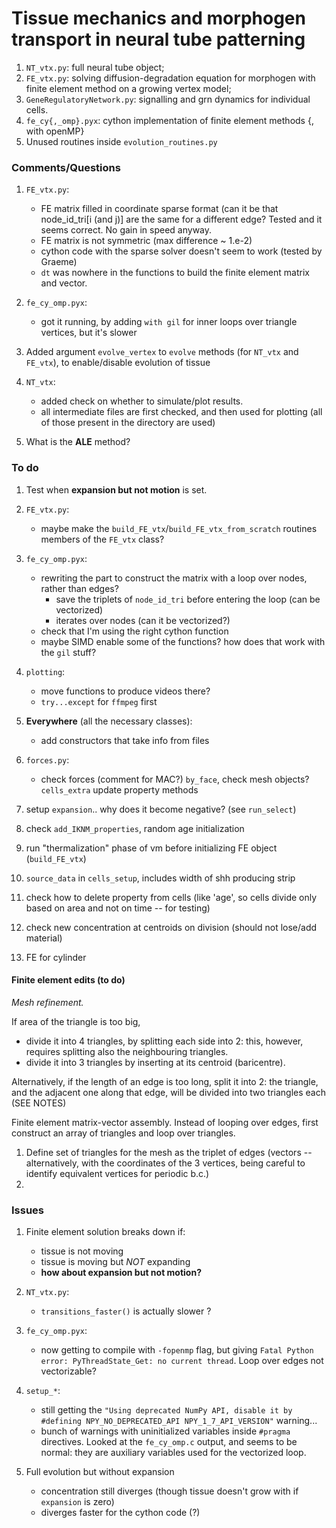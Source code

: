 # Tissue mechanics and morphogen transport in neural tube patterning

1. `NT_vtx.py`: full neural tube object;
2. `FE_vtx.py`: solving diffusion-degradation equation for morphogen with finite element method on a growing vertex model;
3. `GeneRegulatoryNetwork.py`: signalling and grn dynamics for individual cells.
4. `fe_cy{,_omp}.pyx`: cython implementation of finite element methods {, with openMP} 
5. Unused routines inside `evolution_routines.py`


### Comments/Questions

1. `FE_vtx.py`:
	- FE matrix filled in coordinate sparse format (can it be that node_id_tri[i (and j)] are the same for a different edge? Tested and it seems correct. No gain in speed anyway.
	- FE matrix is not symmetric (max difference ~ 1.e-2)
	- cython code with the sparse solver doesn't seem to work (tested by Graeme)
	- `dt` was nowhere in the functions to build the finite element matrix and vector.

2. `fe_cy_omp.pyx`:
	- got it running, by adding `with gil` for inner loops over triangle vertices, but it's slower

3. Added argument `evolve_vertex` to `evolve` methods (for `NT_vtx` and `FE_vtx`), to enable/disable evolution of tissue

4. `NT_vtx`:
	- added check on whether to simulate/plot results.
	- all intermediate files are first checked, and then used for plotting (all of those present in the directory are used)

5. What is the **ALE** method?


### To do

1. Test when **expansion but not motion** is set.

1. `FE_vtx.py`:
	- maybe make the `build_FE_vtx`/`build_FE_vtx_from_scratch` routines members of the `FE_vtx` class?

2. `fe_cy_omp.pyx`:
	- rewriting the part to construct the matrix with a loop over nodes, rather than edges?
		- save the triplets of `node_id_tri` before entering the loop (can be vectorized)
		- iterates over nodes (can it be vectorized?)
	- check that I'm using the right cython function
	- maybe SIMD enable some of the functions? how does that work with the `gil` stuff?

3. `plotting`:
	- move functions to produce videos there?
	- `try...except` for `ffmpeg` first

6. **Everywhere** (all the necessary classes):
	- add constructors that take info from files

1. `forces.py`:
	- check forces (comment for MAC?) `by_face`, check mesh objects? `cells_extra` update property methods

2. setup `expansion`.. why does it become negative? (see `run_select`)

3. check `add_IKNM_properties`, random age initialization

4. run "thermalization" phase of vm before initializing FE object (`build_FE_vtx`)

5. `source_data` in `cells_setup`, includes width of shh producing strip

6. check how to delete property from cells (like 'age', so cells divide only based on area and not on time -- for testing)

7. check new concentration at centroids on division (should not lose/add material)

8. FE for cylinder

#### Finite element edits (to do)

*Mesh refinement.*

If area of the triangle is too big,
- divide it into 4 triangles, by splitting each side into 2: this, however, requires splitting also the neighbouring triangles.
- divide it into 3 triangles by inserting at its centroid (baricentre).

Alternatively, if the length of an edge is too long, split it into 2: the triangle, and the adjacent one along that edge, will be divided into two triangles each
(SEE NOTES)

 

Finite element matrix-vector assembly. Instead of looping over edges, first construct an array of triangles and loop over triangles.
1. Define set of triangles for the mesh as the triplet of edges (vectors -- alternatively, with the coordinates of the 3 vertices, being careful to identify equivalent vertices for periodic b.c.)
2. 

### Issues

1. Finite element solution breaks down if:
	- tissue is not moving
	- tissue is moving but *NOT* expanding
	- **how about expansion but not motion?**

1. `NT_vtx.py`:
	- `transitions_faster()` is actually slower ?

2. `fe_cy_omp.pyx`:
	- now getting to compile with `-fopenmp` flag, but giving `Fatal Python error: PyThreadState_Get: no current thread`. Loop over edges not vectorizable?

3. `setup_*`:
	- still getting the `"Using deprecated NumPy API, disable it by #defining NPY_NO_DEPRECATED_API NPY_1_7_API_VERSION"` warning... 
	- bunch of warnings with uninitialized variables inside `#pragma` directives. Looked at the `fe_cy_omp.c` output, and seems to be normal: they are auxiliary variables used for the vectorized loop.

9. Full evolution but without expansion
	- concentration still diverges (though tissue doesn't grow with if `expansion` is zero)
	- diverges faster for the cython code (?)